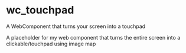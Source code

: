 # wc_touchpad
A WebComponent that turns your screen into a touchpad

A placeholder for my web component that turns the entire screen into a clickable/touchpad using image map
